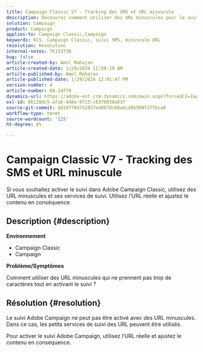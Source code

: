 ```yaml
---
title: Campaign Classic V7 - Tracking des SMS et URL minuscule
description: Découvrez comment utiliser des URL minuscules pour le suivi dans Adobe Campaign Classic v7.
solution: Campaign
product: Campaign
applies-to: Campaign Classic,Campaign
keywords: KCS, Campaign Classic, suivi SMS, minuscule URL
resolution: Resolution
internal-notes: TK133736
bug: false
article-created-by: Amol Mahajan
article-created-date: 1/29/2024 11:50:19 AM
article-published-by: Amol Mahajan
article-published-date: 1/29/2024 12:01:47 PM
version-number: 4
article-number: KA-14770
dynamics-url: https://adobe-ent.crm.dynamics.com/main.aspx?forceUCI=1&pagetype=entityrecord&etn=knowledgearticle&id=6851d290-9cbe-ee11-9079-6045bd0061cb
exl-id: 06128dc5-afa6-4d8a-9713-c6370938a637
source-git-commit: dd19f78d752827e48b7dc68adcd95500f2ffbca0
workflow-type: tm+mt
source-wordcount: '125'
ht-degree: 6%

---
```


# Campaign Classic V7 - Tracking des SMS et URL minuscule


Si vous souhaitez activer le suivi dans Adobe Campaign Classic, utilisez des URL minuscules et ses services de suivi. Utilisez l’URL réelle et ajustez le contenu en conséquence.

## Description {#description}


<b>Environnement</b>

- Campaign Classic
- Campaign




<b>Problème/Symptômes</b>

Comment utiliser des URL minuscules qui ne prennent pas trop de caractères tout en activant le suivi ?


## Résolution {#resolution}


Le suivi Adobe Campaign ne peut pas être activé avec des URL minuscules. Dans ce cas, les petits services de suivi des URL peuvent être utilisés.

Pour activer le suivi Adobe Campaign, utilisez l’URL réelle et ajustez le contenu en conséquence.
